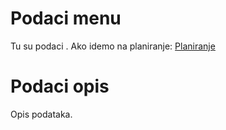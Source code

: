 # Podaci menu

Tu su podaci .
Ako idemo na planiranje:
[Planiranje](../p1/planiranje.md)

# Podaci opis

Opis podataka.

